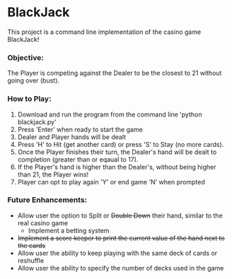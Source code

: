 # BlackJack

This project is a command line implementation of the casino game BlackJack!

### Objective:
The Player is competing against the Dealer to be the closest to 21 without going over (bust).
 
### How to Play:
1. Download and run the program from the command line 'python blackjack.py'
2. Press 'Enter' when ready to start the game
3. Dealer and Player hands will be dealt
4. Press 'H' to Hit (get another card) or press 'S' to Stay (no more cards).
5. Once the Player finishes their turn, the Dealer's hand will be dealt to completion (greater than or eqaual to 17).
6. If the Player's hand is higher than the Dealer's, without being higher than 21, the Player wins!
7. Player can opt to play again 'Y' or end game 'N' when prompted

### Future Enhancements:
* Allow user the option to Split or ~~Double Down~~ their hand, similar to the real casino game
  * Implement a betting system
* ~~Implement a score keeper to print the current value of the hand next to the cards~~
* Allow user the ability to keep playing with the same deck of cards or reshuffle
* Allow user the ability to specify the number of decks used in the game
